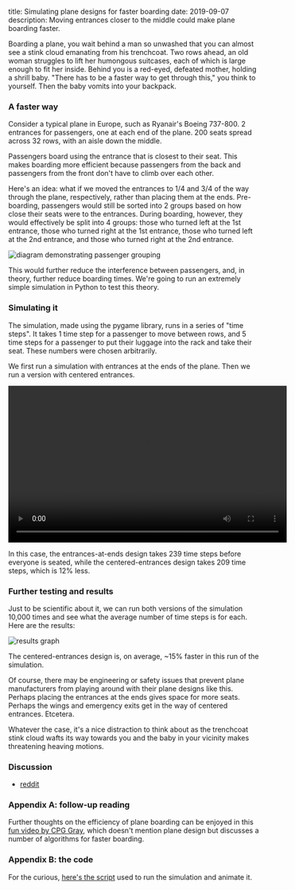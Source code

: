 title: Simulating plane designs for faster boarding
date: 2019-09-07
description: Moving entrances closer to the middle could make plane boarding faster.

Boarding a plane, you wait behind a man so unwashed that you can almost see a stink cloud emanating from his trenchcoat. Two rows ahead, an old woman struggles to lift her humongous suitcases, each of which is large enough to fit her inside. Behind you is a red-eyed, defeated mother, holding a shrill baby. "There has to be a faster way to get through this," you think to yourself. Then the baby vomits into your backpack.

### A faster way
Consider a typical plane in Europe, such as Ryanair's Boeing 737-800. 2 entrances for passengers, one at each end of the plane. 200 seats spread across 32 rows, with an aisle down the middle.

Passengers board using the entrance that is closest to their seat. This makes boarding more efficient because passengers from the back and passengers from the front don't have to climb over each other.

Here's an idea: what if we moved the entrances to 1/4 and 3/4 of the way through the plane, respectively, rather than placing them at the ends. Pre-boarding, passengers would still be sorted into 2 groups based on how close their seats were to the entrances. During boarding, however, they would effectively be split into 4 groups: those who turned left at the 1st entrance, those who turned right at the 1st entrance, those who turned left at the 2nd entrance, and those who turned right at the 2nd entrance.

<img src="{{ url_for('static', filename='img/plane-boarding/plane-design.png') }}"
     alt="diagram demonstrating passenger grouping"
     class="centered">

This would further reduce the interference between passengers, and, in theory, further reduce boarding times. We're going to run an extremely simple simulation in Python to test this theory.

### Simulating it
The simulation, made using the pygame library, runs in a series of "time steps". It takes 1 time step for a passenger to move between rows, and 5 time steps for a passenger to put their luggage into the rack and take their seat. These numbers were chosen arbitrarily.

We first run a simulation with entrances at the ends of the plane. Then we run a version with centered entrances.

<video width="560" height="315" class="centered" controls>
    <source src="{{ url_for('static', filename='video/plane-boarding/simulation.mp4') }}" type="video/mp4">
</video>

In this case, the entrances-at-ends design takes 239 time steps before everyone is seated, while the centered-entrances design takes 209 time steps, which is 12% less.

### Further testing and results
Just to be scientific about it, we can run both versions of the simulation 10,000 times and see what the average number of time steps is for each. Here are the results:

<img src="{{ url_for('static', filename='img/plane-boarding/plane-simulation-results-graph.png') }}"
     alt="results graph"
     class="centered">

The centered-entrances design is, on average, ~15% faster in this run of the simulation.

Of course, there may be engineering or safety issues that prevent plane manufacturers from playing around with their plane designs like this. Perhaps placing the entrances at the ends gives space for more seats. Perhaps the wings and emergency exits get in the way of centered entrances. Etcetera.

Whatever the case, it's a nice distraction to think about as the trenchcoat stink cloud wafts its way towards you and the baby in your vicinity makes threatening heaving motions.

### Discussion
* [reddit](https://www.reddit.com/r/programming/comments/d1wljy/simulating_plane_designs_for_faster_boarding/)

### Appendix A: follow-up reading
Further thoughts on the efficiency of plane boarding can be enjoyed in this [fun video by CPG Gray](https://www.youtube.com/watch?v=oAHbLRjF0vo), which doesn't mention plane design but discusses a number of algorithms for faster boarding.

### Appendix B: the code
For the curious, [here's the script](https://github.com/Kevinpgalligan/KevingalWebsite/blob/master/experiments/plane-boarding/plane-boarding.py) used to run the simulation and animate it.
